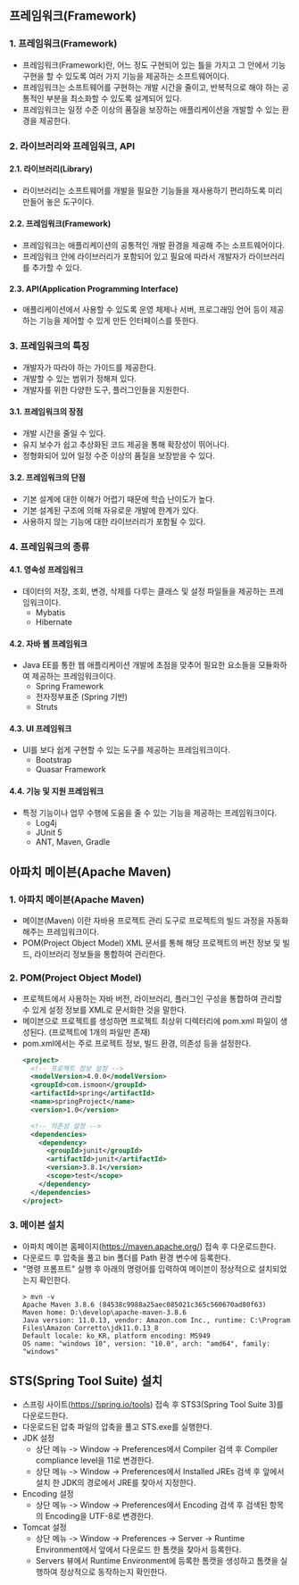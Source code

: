 ## 프레임워크(Framework)
### 1. 프레임워크(Framework)
* 프레임워크(Framework)란, 어느 정도 구현되어 있는 틀을 가지고 그 안에서 기능 구현을 할 수 있도록 여러 가지 기능을 제공하는 소프트웨어이다. 
* 프레임워크는 소프트웨어를 구현하는 개발 시간을 줄이고, 반복적으로 해야 하는 공통적인 부분을 최소화할 수 있도록 설계되어 있다. 
* 프레임워크는 일정 수준 이상의 품질을 보장하는 애플리케이션을 개발할 수 있는 환경을 제공한다.
### 2. 라이브러리와 프레임워크, API
#### 2.1. 라이브러리(Library)
* 라이브러리는 소프트웨어를 개발을 필요한 기능들을 재사용하기 편리하도록 미리 만들어 놓은 도구이다.
#### 2.2. 프레임워크(Framework)
* 프레임워크는 애플리케이션의 공통적인 개발 환경을 제공해 주는 소프트웨어이다. 
* 프레임워크 안에 라이브러리가 포함되어 있고 필요에 따라서 개발자가 라이브러리를 추가할 수 있다.
#### 2.3. API(Application Programming Interface)
* 애플리케이션에서 사용할 수 있도록 운영 체제나 서버, 프로그래밍 언어 등이 제공하는 기능을 제어할 수 있게 만든 인터페이스를 뜻한다.
### 3. 프레임워크의 특징
* 개발자가 따라야 하는 가이드를 제공한다.
* 개발할 수 있는 범위가 정해져 있다.
* 개발자를 위한 다양한 도구, 플러그인들을 지원한다.
#### 3.1. 프레임워크의 장점
* 개발 시간을 줄일 수 있다.
* 유지 보수가 쉽고 추상화된 코드 제공을 통해 확장성이 뛰어나다.
* 정형화되어 있어 일정 수준 이상의 품질을 보장받을 수 있다.
#### 3.2. 프레임워크의 단점
* 기본 설계에 대한 이해가 어렵기 때문에 학습 난이도가 높다.
* 기본 설계된 구조에 의해 자유로운 개발에 한계가 있다.
* 사용하지 않는 기능에 대한 라이브러리가 포함될 수 있다. 
### 4. 프레임워크의 종류
#### 4.1. 영속성 프레임워크
* 데이터의 저장, 조회, 변경, 삭제를 다루는 클래스 및 설정 파일들을 제공하는 프레임워크이다.
  * Mybatis
  * Hibernate
#### 4.2. 자바 웹 프레임워크
* Java EE를 통한 웹 애플리케이션 개발에 초점을 맞추어 필요한 요소들을 모듈화하여 제공하는 프레임워크이다.
  * Spring Framework
  * 전자정부표준 (Spring 기반)
  * Struts
#### 4.3. UI 프레임워크
* UI를 보다 쉽게 구현할 수 있는 도구를 제공하는 프레임워크이다.
  * Bootstrap
  * Quasar Framework
#### 4.4. 기능 및 지원 프레임워크
* 특정 기능이나 업무 수행에 도움을 줄 수 있는 기능을 제공하는 프레임워크이다.
  * Log4j
  * JUnit 5
  * ANT, Maven, Gradle
## 아파치 메이븐(Apache Maven)
### 1. 아파치 메이븐(Apache Maven)
* 메이븐(Maven) 이란 자바용 프로젝트 관리 도구로 프로젝트의 빌드 과정을 자동화해주는 프레임워크이다.
* POM(Project Object Model) XML 문서를 통해 해당 프로젝트의 버전 정보 및 빌드, 라이브러리 정보들을 통합하여 관리한다.
### 2. POM(Project Object Model)
* 프로젝트에서 사용하는 자바 버전, 라이브러리, 플러그인 구성을 통합하여 관리할 수 있게 설정 정보를 XML로 문서화한 것을 말한다.
* 메이븐으로 프로젝트를 생성하면 프로젝트 최상위 디렉터리에 pom.xml 파일이 생성된다. (프로젝트에 1개의 파일만 존재)
* pom.xml에서는 주로 프로젝트 정보, 빌드 환경, 의존성 등을 설정한다.
  ```xml
  <project>
    <!-- 프로젝트 정보 설정 -->
    <modelVersion>4.0.0</modelVersion> 
    <groupId>com.ismoon</groupId> 
    <artifactId>spring</artifactId> 
    <name>springProject</name> 
    <version>1.0</version>

    <!-- 의존성 설정 -->
    <dependencies> 
      <dependency>
        <groupId>junit</groupId>
        <artifactId>junit</artifactId>
        <version>3.8.1</version>
        <scope>test</scope> 
      </dependency>
    </dependencies>
  </project>
  ```
### 3. 메이븐 설치
* 아파치 메이븐 홈페이지(https://maven.apache.org/) 접속 후 다운로드한다.
* 다운로드 후 압축을 풀고 bin 폴더를 Path 환경 변수에 등록한다.
* "명령 프롬프트" 실행 후 아래의 명령어를 입력하여 메이븐이 정상적으로 설치되었는지 확인한다.
  ```
  > mvn -v
  Apache Maven 3.8.6 (84538c9988a25aec085021c365c560670ad80f63)
  Maven home: D:\develop\apache-maven-3.8.6
  Java version: 11.0.13, vendor: Amazon.com Inc., runtime: C:\Program Files\Amazon Corretto\jdk11.0.13_8
  Default locale: ko_KR, platform encoding: MS949
  OS name: "windows 10", version: "10.0", arch: "amd64", family: "windows"
  ```
## STS(Spring Tool Suite) 설치
  * 스프링 사이트(https://spring.io/tools) 접속 후 STS3(Spring Tool Suite 3)를 다운로드한다.
  * 다운로드된 압축 파일의 압축을 풀고 STS.exe를 실행한다.
* JDK 설정
  * 상단 메뉴 -> Window -> Preferences에서 Compiler 검색 후 Compiler compliance level을 11로 변경한다.
  * 상단 메뉴 -> Window -> Preferences에서 Installed JREs 검색 후 앞에서 설치 한 JDK의 경로에서 JRE를 찾아서 지정한다.
* Encoding 설정
  * 상단 메뉴 -> Window -> Preferences에서 Encoding 검색 후 검색된 항목의 Encoding을 UTF-8로 변경한다.
* Tomcat 설정
  * 상단 메뉴 -> Window -> Preferences -> Server -> Runtime Environment에서 앞에서 다운로드 한 톰캣을 찾아서 등록한다.
  * Servers 뷰에서 Runtime Environment에 등록한 톰캣을 생성하고 톰캣을 실행하여 정상적으로 동작하는지 확인한다.

